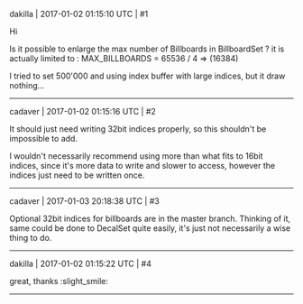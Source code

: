 dakilla | 2017-01-02 01:15:10 UTC | #1

Hi

Is it possible to enlarge the max number of Billboards in BillboardSet ?
it is actually limited to  : MAX_BILLBOARDS = 65536 / 4 => (16384)

I tried to set 500'000 and using index buffer with large indices, but it draw nothing...

-------------------------

cadaver | 2017-01-02 01:15:16 UTC | #2

It should just need writing 32bit indices properly, so this shouldn't be impossible to add. 

I wouldn't necessarily recommend using more than what fits to 16bit indices, since it's more data to write and slower to access, however the indices just need to be written once.

-------------------------

cadaver | 2017-01-03 20:18:38 UTC | #3

Optional 32bit indices for billboards are in the master branch. Thinking of it, same could be done to DecalSet quite easily, it's just not necessarily a wise thing to do.

-------------------------

dakilla | 2017-01-02 01:15:22 UTC | #4

great, thanks  :slight_smile:

-------------------------

